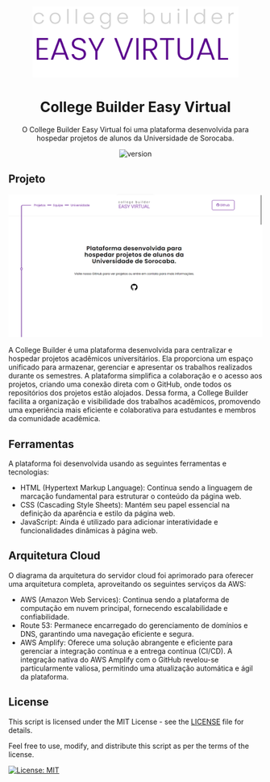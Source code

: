 <div align="center">
  <a href="https://collegebuilder.easyvirtual.net/">
    <img src='https://github.com/College-Builder/College-Builder/blob/main/global-assets/College-Builder-Landing-Page/logo.png' height='140'>
  </a>
</div>

<h1 align="center">
  College Builder Easy Virtual
</h1>

<p align="center">
O College Builder Easy Virtual foi uma plataforma desenvolvida para hospedar projetos de alunos da Universidade de Sorocaba.
</p>

<p align="center">
  <img src="https://img.shields.io/badge/version-1.0.0-blue" alt="version">
</p>

## Projeto 

<a href="https://collegebuilder.easyvirtual.net/">
  <img src="https://github.com/College-Builder/College-Builder/blob/main/global-assets/College-Builder-Landing-Page/screenshot.png"/>
</a>

A College Builder é uma plataforma desenvolvida para centralizar e hospedar projetos acadêmicos universitários. Ela proporciona um espaço unificado para armazenar, gerenciar e apresentar os trabalhos realizados durante os semestres. A plataforma simplifica a colaboração e o acesso aos projetos, criando uma conexão direta com o GitHub, onde todos os repositórios dos projetos estão alojados. Dessa forma, a College Builder facilita a organização e visibilidade dos trabalhos acadêmicos, promovendo uma experiência mais eficiente e colaborativa para estudantes e membros da comunidade acadêmica.

## Ferramentas 

A plataforma foi desenvolvida usando as seguintes ferramentas e tecnologias:

- HTML (Hypertext Markup Language): Continua sendo a linguagem de marcação fundamental para estruturar o conteúdo da página web.
- CSS (Cascading Style Sheets): Mantém seu papel essencial na definição da aparência e estilo da página web.
- JavaScript: Ainda é utilizado para adicionar interatividade e funcionalidades dinâmicas à página web.

## Arquitetura Cloud

O diagrama da arquitetura do servidor cloud foi aprimorado para oferecer uma arquitetura completa, aproveitando os seguintes serviços da AWS:

- AWS (Amazon Web Services): Continua sendo a plataforma de computação em nuvem principal, fornecendo escalabilidade e confiabilidade.
- Route 53: Permanece encarregado do gerenciamento de domínios e DNS, garantindo uma navegação eficiente e segura.
- AWS Amplify: Oferece uma solução abrangente e eficiente para gerenciar a integração contínua e a entrega contínua (CI/CD). A integração nativa do AWS Amplify com o GitHub revelou-se particularmente valiosa, permitindo uma atualização automática e ágil da plataforma.

## License

This script is licensed under the MIT License - see the [LICENSE](LICENSE) file for details.

Feel free to use, modify, and distribute this script as per the terms of the license.

[![License: MIT](https://img.shields.io/badge/License-MIT-yellow.svg)](https://opensource.org/licenses/MIT)
